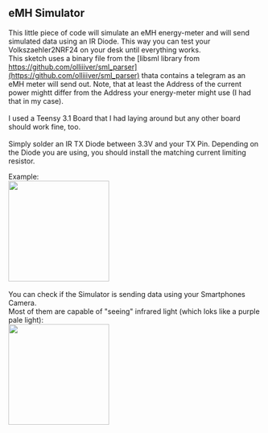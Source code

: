 ## eMH Simulator

This little piece of code will simulate an eMH energy-meter and will send simulated data using an IR Diode.
This way you can test your Volkszaehler2NRF24 on your desk until everything works.
<br/>
This sketch uses a binary file from the [libsml library from https://github.com/olliiiver/sml_parser](https://github.com/olliiiver/sml_parser) thata contains a telegram as an eMH meter will send out.
Note, that at least the Address of the current power mightt differ from the Address your energy-meter might use (I had that in my case).
<br/>                        
I used a Teensy 3.1 Board that I had laying around but any other board should work fine, too.
<br/>                                 
Simply solder an IR TX Diode between 3.3V and your TX Pin. Depending on the Diode you are using, you should install the matching current limiting resistor.

                                         
                                         
Example:<br/>
<img src="https://user-images.githubusercontent.com/112399896/194393036-e4436854-5b4e-41f3-9c04-d4acf8031f73.jpg" data-canonical-src="https://user-images.githubusercontent.com/112399896/194393036-e4436854-5b4e-41f3-9c04-d4acf8031f73.jpg" height="200" />
<br/><br/>
You can check if the Simulator is sending data using your Smartphones Camera. <br/>
Most of them are capable of "seeing" infrared light (which loks like a purple pale light):<br/>
<img src="https://user-images.githubusercontent.com/112399896/194393226-17a700dd-0683-4975-bb78-633fa77d8019.jpg" data-canonical-src="https://user-images.githubusercontent.com/112399896/194393226-17a700dd-0683-4975-bb78-633fa77d8019.jpg" height="200" />
